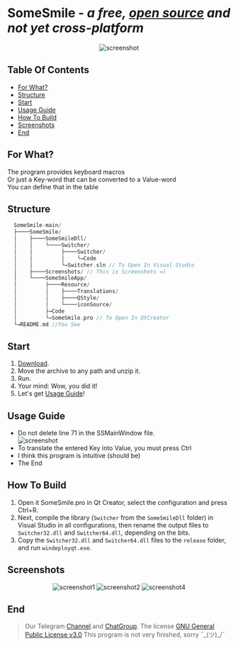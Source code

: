 # SomeSmile - ***a free, [open source](https://en.wikipedia.org/wiki/Open_source) and not yet cross-platform***

<div align="center">
  <img src="https://github.com/Sonic-TheHedgehog/SomeSmile/blob/main/SomeSmile/Screenshots/5.PNG" alt="screenshot" />
</div>

## Table Of Contents
- [For What?](#For-What)
- [Structure](#Structure)
- [Start](#Start)
- [Usage Guide](#Usage-Guide)
- [How To Build](#How-To-Build)
- [Screenshots](#Screenshots)
- [End](#End)

## For What?
 The program provides keyboard macros <br>
 Or just a Key-word that can be converted to a Value-word <br>
 You can define that in the table <br>

## Structure
```cpp
  SomeSmile-main/
  ├────SomeSmile/
  │    ├────SomeSmileDll/
  │    │    └────Switcher/
  │    │         ├────Switcher/
  │    │         │    └→Code
  │    │         └→Switcher.sln // To Open In Visual Studio
  │    ├────Screenshots/ // This is Screenshots =)
  │    └────SomeSmileApp/
  │         ├────Resource/
  │         │    ├────Translations/
  │         │    ├────QStyle/
  │         │    └────iconSource/
  │         ├→Code
  │         └→SomeSmile.pro // To Open In QtCreator
  └→README.md //You See
```

## Start
1. [Download](https://github.com/Sonic-TheHedgehog/SomeSmile/releases).
2. Move the archive to any path and unzip it.
3. Run.
4. Your mind: Wow, you did it!
5. Let's get [Usage Guide](#Usage-Guide)!

## Usage Guide
- Do not delete line 71 in the SSMainWindow file.
  <div>
    <img src="https://github.com/Sonic-TheHedgehog/SomeSmile/blob/main/SomeSmile/Screenshots/6.png" alt="screenshot" />
  </div>
- To translate the entered Key into Value, you must press Ctrl
- I think this program is intuitive (should be)
- The End

## How To Build
1. Open it SomeSmile.pro in Qt Creator, select the configuration and press Ctrl+R.
2. Next, compile the library (`Switcher` from the `SomeSmileDll` folder) in Visual Studio in all configurations, then rename the output files to `Switcher32.dll` and `Switcher64.dll`, depending on the bits.
3. Copy the `Switcher32.dll` and `Switcher64.dll` files to the `release` folder, and run `windeployqt.exe`.


## Screenshots
<div align="center">
  <img src="https://github.com/Sonic-TheHedgehog/SomeSmile/blob/main/SomeSmile/Screenshots/1.png" alt="screenshot1" />
  <img src="https://github.com/Sonic-TheHedgehog/SomeSmile/blob/main/SomeSmile/Screenshots/2.png" alt="screenshot2" />
  <img src="https://github.com/Sonic-TheHedgehog/SomeSmile/blob/main/SomeSmile/Screenshots/4.png" alt="screenshot4" />
</div> 

## End
> Our Telegram [Channel](https://t.me/SomeSmile_ru_en) and [ChatGroup](https://t.me/SomeSmile_ru_en).
> The license [GNU General Public License v3.0](https://www.gnu.org/licenses/gpl.html)
> This program is not very finished, sorry ¯\_(ツ)_/¯
